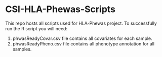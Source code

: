 # CSI-HLA-Phewas-Scripts
This repo hosts all scripts used for HLA-Phewas project. 
To successfully run the R script you will need:
1. phwasReadyCovar.csv file contains all covariates for each sample.
2. phwasReadyPheno.csv file contains all phenotype annotation for all samples. 
